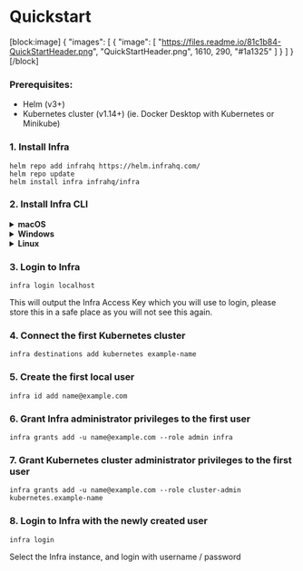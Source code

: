 # Quickstart

[block:image]
{
  "images": [
    {
      "image": [
        "https://files.readme.io/81c1b84-QuickStartHeader.png",
        "QuickStartHeader.png",
        1610,
        290,
        "#1a1325"
      ]
    }
  ]
}
[/block]

### Prerequisites: 
- Helm (v3+)
- Kubernetes cluster (v1.14+) (ie. Docker Desktop with Kubernetes or Minikube) 


### 1. Install Infra

```
helm repo add infrahq https://helm.infrahq.com/
helm repo update
helm install infra infrahq/infra
```

### 2. Install Infra CLI 

<details>
  <summary><strong>macOS</strong></summary>

  ```bash
  brew install infrahq/tap/infra
  ```

</details>

<details>
  <summary><strong>Windows</strong></summary>

  ```powershell
  scoop bucket add infrahq https://github.com/infrahq/scoop.git
  scoop install infra
  ```

</details>

<details>
  <summary><strong>Linux</strong></summary>

  ```bash
  # Ubuntu & Debian
  sudo echo 'deb [trusted=yes] https://apt.fury.io/infrahq/ /' >/etc/apt/sources.list.d/infrahq.list
  sudo apt update
  sudo apt install infra
  ```
  ```bash
  # Fedora & Red Hat Enterprise Linux
  sudo dnf config-manager --add-repo https://yum.fury.io/infrahq/
  sudo dnf install infra
  ```
</details>

### 3. Login to Infra

```
infra login localhost
```

This will output the Infra Access Key which you will use to login, please store this in a safe place as you will not see this again.


### 4. Connect the first Kubernetes cluster

```
infra destinations add kubernetes example-name
``` 

### 5. Create the first local user 

``` 
infra id add name@example.com 
```

### 6. Grant Infra administrator privileges to the first user

``` 
infra grants add -u name@example.com --role admin infra 
``` 

### 7. Grant Kubernetes cluster administrator privileges to the first user 
```
infra grants add -u name@example.com --role cluster-admin kubernetes.example-name
```

### 8. Login to Infra with the newly created user 

```
infra login 
``` 
Select the Infra instance, and login with username / password